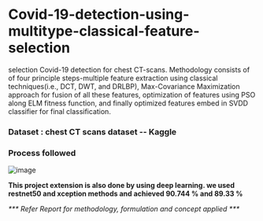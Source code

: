 # Covid-19-detection-using-multitype-classical-feature-selection


selection
Covid-19 detection for chest CT-scans. Methodology consists of of four
principle steps-multiple feature extraction using classical techniques(i.e.,
DCT, DWT, and DRLBP), Max-Covariance Maximization approach for
fusion of all these features, optimization of features using PSO along
ELM fitness function, and finally optimized features embed in SVDD
classifier for final classification.

### Dataset : chest CT scans dataset  -- Kaggle
### Process followed


![image](https://user-images.githubusercontent.com/122338535/220616540-8fc961a3-4daa-4072-a564-26cdc2b7ab9b.png)



<b>This project extension is also done by using deep learning.
we used restnet50 and xception methods and achieved 90.744 % and 89.33 % </b>


<em>*** Refer Report for methodology, formulation and concept applied *** </em>
